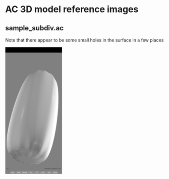 # AC 3D model reference images

## sample_subdiv.ac
Note that there appear to be some small holes in the surface in a few places

<img alt="sample_subdiv.ac (as solid)" src="screenshots/sample_subdiv_ac_solid.png" width=180 />
